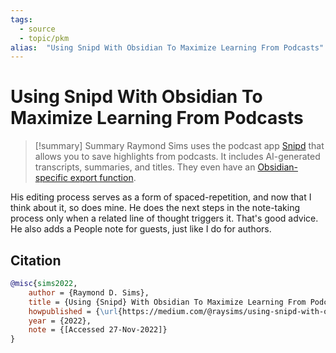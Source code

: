 ```yaml
---
tags:
  - source
  - topic/pkm
alias:  "Using Snipd With Obsidian To Maximize Learning From Podcasts"
---
```

# Using Snipd With Obsidian To Maximize Learning From Podcasts

> [!summary] Summary
> Raymond Sims uses the podcast app [Snipd](https://www.snipd.com/) that allows you to save highlights from podcasts. It includes AI-generated transcripts, summaries, and titles. They even have an [Obsidian-specific export function](https://blog.snipd.com/how-to-export-your-podcast-highlights-to-obsidian-54208c06d491).

His editing process serves as a form of spaced-repetition, and now that I think about it, so does mine. He does the next steps in the note-taking process only when a related line of thought triggers it. That's good advice. He also adds a People note for guests, just like I do for authors.

## Citation

```bibtex
@misc{sims2022, 
	author = {Raymond D. Sims}, 
	title = {Using {Snipd} With Obsidian To Maximize Learning From Podcasts},
	howpublished = {\url{https://medium.com/@raysims/using-snipd-with-obsidian-to-maximize-learning-from-podcasts-990a8a8cb4f}}, 
	year = {2022}, 
	note = {[Accessed 27-Nov-2022]}
}
```

